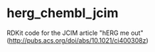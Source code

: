 herg_chembl_jcim
================

RDKit code for the JCIM article "hERG me out" (http://pubs.acs.org/doi/abs/10.1021/ci400308z)

